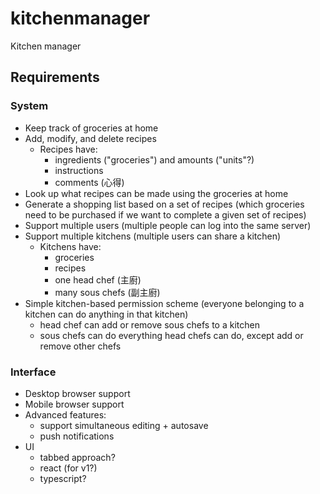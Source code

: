 # kitchenmanager
Kitchen manager

## Requirements
### System
- Keep track of groceries at home
- Add, modify, and delete recipes
  - Recipes have:
    - ingredients ("groceries") and amounts ("units"?)
    - instructions
    - comments (心得)
- Look up what recipes can be made using the groceries at home
- Generate a shopping list based on a set of recipes (which groceries need to be purchased if we want to complete a given set of recipes)
- Support multiple users (multiple people can log into the same server)
- Support multiple kitchens (multiple users can share a kitchen)
  - Kitchens have:
    - groceries
    - recipes
    - one head chef (主廚)
    - many sous chefs (副主廚)
- Simple kitchen-based permission scheme (everyone belonging to a kitchen can do anything in that kitchen)
  - head chef can add or remove sous chefs to a kitchen
  - sous chefs can do everything head chefs can do, except add or remove other chefs

### Interface
- Desktop browser support
- Mobile browser support
- Advanced features:
  - support simultaneous editing + autosave
  - push notifications
- UI
  - tabbed approach?
  - react (for v1?)
  - typescript?
